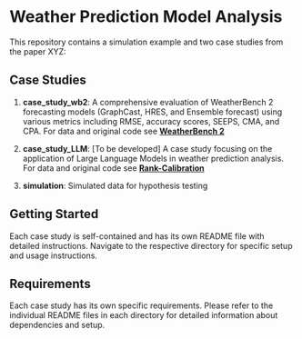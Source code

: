 # Weather Prediction Model Analysis

This repository contains a simulation example and two case studies from the paper XYZ:

## Case Studies

1. **case_study_wb2**: A comprehensive evaluation of WeatherBench 2 forecasting models (GraphCast, HRES, and Ensemble forecast) using various metrics including RMSE, accuracy scores, SEEPS, CMA, and CPA. For data and original code see **[WeatherBench 2](https://github.com/google-research/weatherbench2)** 

2. **case_study_LLM**: [To be developed] A case study focusing on the application of Large Language Models in weather prediction analysis. For data and original code see **[Rank-Calibration](https://github.com/shuoli90/Rank-Calibration)** 

3. **simulation**: Simulated data for hypothesis testing

## Getting Started

Each case study is self-contained and has its own README file with detailed instructions. Navigate to the respective directory for specific setup and usage instructions.

## Requirements

Each case study has its own specific requirements. Please refer to the individual README files in each directory for detailed information about dependencies and setup. 
